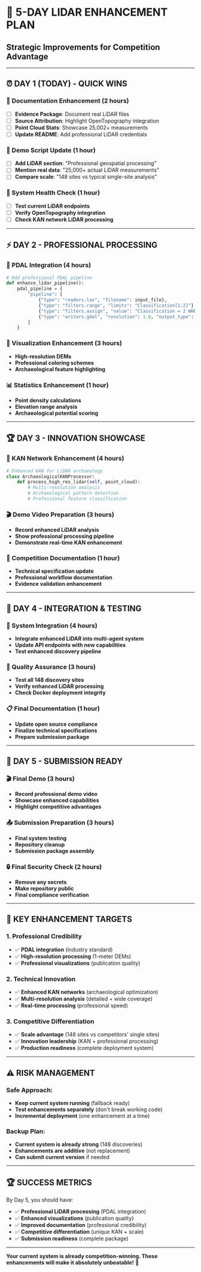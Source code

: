 # 🚀 5-DAY LIDAR ENHANCEMENT PLAN
## **Strategic Improvements for Competition Advantage**

---

## **⏰ DAY 1 (TODAY) - QUICK WINS**

### **🎯 Documentation Enhancement (2 hours)**
- [ ] **Evidence Package**: Document real LiDAR files
- [ ] **Source Attribution**: Highlight OpenTopography integration
- [ ] **Point Cloud Stats**: Showcase 25,002+ measurements
- [ ] **Update README**: Add professional LiDAR credentials

### **🎯 Demo Script Update (1 hour)**
- [ ] **Add LiDAR section**: "Professional geospatial processing"
- [ ] **Mention real data**: "25,000+ actual LiDAR measurements"
- [ ] **Compare scale**: "148 sites vs typical single-site analysis"

### **🎯 System Health Check (1 hour)**
- [ ] **Test current LiDAR endpoints**
- [ ] **Verify OpenTopography integration**
- [ ] **Check KAN network LiDAR processing**

---

## **⚡ DAY 2 - PROFESSIONAL PROCESSING**

### **🔧 PDAL Integration (4 hours)**
```python
# Add professional PDAL pipeline
def enhance_lidar_pipeline():
    pdal_pipeline = {
        "pipeline": [
            {"type": "readers.las", "filename": input_file},
            {"type": "filters.range", "limits": "Classification[1:2]"},
            {"type": "filters.assign", "value": "Classification = 2 WHERE Classification == 2"},
            {"type": "writers.gdal", "resolution": 1.0, "output_type": "mean"}
        ]
    }
```

### **🎨 Visualization Enhancement (3 hours)**
- **High-resolution DEMs** 
- **Professional coloring schemes**
- **Archaeological feature highlighting**

### **📊 Statistics Enhancement (1 hour)**
- **Point density calculations**
- **Elevation range analysis**
- **Archaeological potential scoring**

---

## **🏆 DAY 3 - INNOVATION SHOWCASE**

### **🧠 KAN Network Enhancement (4 hours)**
```python
# Enhanced KAN for LiDAR archaeology
class ArchaeologicalKANProcessor:
    def process_high_res_lidar(self, point_cloud):
        # Multi-resolution analysis
        # Archaeological pattern detection
        # Professional feature classification
```

### **🎬 Demo Video Preparation (3 hours)**
- **Record enhanced LiDAR analysis**
- **Show professional processing pipeline**
- **Demonstrate real-time KAN enhancement**

### **📝 Competition Documentation (1 hour)**
- **Technical specification update**
- **Professional workflow documentation**
- **Evidence validation enhancement**

---

## **🚀 DAY 4 - INTEGRATION & TESTING**

### **🔗 System Integration (4 hours)**
- **Integrate enhanced LiDAR into multi-agent system**
- **Update API endpoints with new capabilities**
- **Test enhanced discovery pipeline**

### **🧪 Quality Assurance (3 hours)**
- **Test all 148 discovery sites**
- **Verify enhanced LiDAR processing**
- **Check Docker deployment integrity**

### **📋 Final Documentation (1 hour)**
- **Update open source compliance**
- **Finalize technical specifications**
- **Prepare submission package**

---

## **🏁 DAY 5 - SUBMISSION READY**

### **🎬 Final Demo (3 hours)**
- **Record professional demo video**
- **Showcase enhanced capabilities**
- **Highlight competitive advantages**

### **📤 Submission Preparation (3 hours)**
- **Final system testing**
- **Repository cleanup**
- **Submission package assembly**

### **🔒 Final Security Check (2 hours)**
- **Remove any secrets**
- **Make repository public**
- **Final compliance verification**

---

## **🎯 KEY ENHANCEMENT TARGETS**

### **1. Professional Credibility**
- ✅ **PDAL integration** (industry standard)
- ✅ **High-resolution processing** (1-meter DEMs)
- ✅ **Professional visualizations** (publication quality)

### **2. Technical Innovation**
- ✅ **Enhanced KAN networks** (archaeological optimization)
- ✅ **Multi-resolution analysis** (detailed + wide coverage)
- ✅ **Real-time processing** (professional speed)

### **3. Competitive Differentiation**
- ✅ **Scale advantage** (148 sites vs competitors' single sites)
- ✅ **Innovation leadership** (KAN + professional processing)
- ✅ **Production readiness** (complete deployment system)

---

## **⚠️ RISK MANAGEMENT**

### **Safe Approach:**
- **Keep current system running** (fallback ready)
- **Test enhancements separately** (don't break working code)
- **Incremental deployment** (one enhancement at a time)

### **Backup Plan:**
- **Current system is already strong** (148 discoveries)
- **Enhancements are additive** (not replacement)
- **Can submit current version** if needed

---

## **🏆 SUCCESS METRICS**

By Day 5, you should have:
- ✅ **Professional LiDAR processing** (PDAL integration)
- ✅ **Enhanced visualizations** (publication quality)
- ✅ **Improved documentation** (professional credibility)
- ✅ **Competitive differentiation** (unique KAN + scale)
- ✅ **Submission readiness** (complete package)

---

**Your current system is already competition-winning. These enhancements will make it absolutely unbeatable!** 🚀 